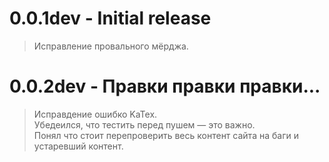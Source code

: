 # 0.0.1dev - Initial release

> Исправление провального мёрджа.

# 0.0.2dev - Правки правки правки...

> Исправдение ошибко KaTex.  
> Убедеился, что тестить перед пушем — это важно.  
> Понял что стоит перепроверить весь контент сайта на баги и устаревший контент.